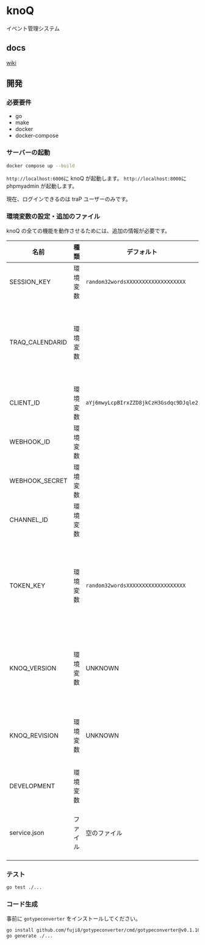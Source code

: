 # knoQ

イベント管理システム

## docs

[wiki](https://github.com/traPtitech/knoQ/wiki)

## 開発

### 必要要件

- go
- make
- docker
- docker-compose

### サーバーの起動

```bash
docker compose up --build
```

`http://localhost:6006`に knoQ が起動します。
`http://localhost:8000`に phpmyadmin が起動します。

現在、ログインできるのは traP ユーザーのみです。

### 環境変数の設定・追加のファイル

knoQ の全ての機能を動作させるためには、追加の情報が必要です。

| 名前            | 種類     | デフォルト                             | 説明                                                                       |
| --------------- | -------- | -------------------------------------- | -------------------------------------------------------------------------- |
| SESSION_KEY     | 環境変数 | `random32wordsXXXXXXXXXXXXXXXXXXX`     | session を暗号化するもの                                                   |
| TRAQ_CALENDARID | 環境変数 |                                        | 進捗部屋の提供元（公開されている google calendar の id なら何でもいい）    |
| CLIENT_ID       | 環境変数 | `aYj6mwyLcpBIrxZZD8jkCzH3Gsdqc9DJqle2` | 認証に必要                                                                 |
| WEBHOOK_ID      | 環境変数 |                                        | Bot 情報                                                                   |
| WEBHOOK_SECRET  | 環境変数 |                                        | Bot 情報                                                                   |
| CHANNEL_ID      | 環境変数 |                                        | Bot の送信先チャンネル                                                     |
| TOKEN_KEY       | 環境変数 | `random32wordsXXXXXXXXXXXXXXXXXXX`     | Token を暗号化する。長さ 32 文字のランダム文字列。存在しない場合はエラー。 |
| KNOQ_VERSION    | 環境変数 | UNKNOWN                                | knoQ のバージョン (github actions でイメージ作成時に指定)                  |
| KNOQ_REVISION   | 環境変数 | UNKNOWN                                | git の sha1 (github actions でイメージ作成時に指定)                        |
| DEVELOPMENT     | 環境変数 |                                        | 開発時かどうか                                                             |
| service.json    | ファイル | 空のファイル                           | google calendar api に必要（権限は必要なし）                               |

### テスト

```bash
go test ./...
```

### コード生成

事前に `gotypeconverter` をインストールしてください。

```bash
go install github.com/fuji8/gotypeconverter/cmd/gotypeconverter@v0.1.10
go generate ./...
```
